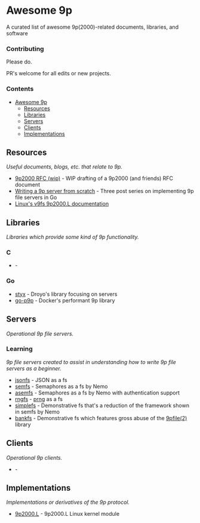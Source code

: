 # Awesome 9p

A curated list of awesome 9p(2000)-related documents, libraries, and software

### Contributing

Please do.

PR's welcome for all edits or new projects. 

### Contents

- [Awesome 9p](#awesome-9p)
  - [Resources](#resources)
  - [Libraries](#libraries)
  - [Servers](#servers)
  - [Clients](#clients)
  - [Implementations](#implementations)

## Resources

*Useful documents, blogs, etc. that relate to 9p.*

* [9p2000 RFC (wip)](https://github.com/ericvh/9p-rfc) - WIP drafting of a 9p2000 (and friends) RFC document
* [Writing a 9p server from scratch](https://blog.aqwari.net/9p/) - Three post series on implementing 9p file servers in Go
* [Linux's v9fs 9p2000.L documentation](https://www.kernel.org/doc/Documentation/filesystems/9p.txt)

## Libraries

*Libraries which provide some kind of 9p functionality.*

### C

* []() - 

### Go

* [styx](https://github.com/droyo/styx) - Droyo's library focusing on servers
* [go-p9p](https://github.com/docker/go-p9p) - Docker's performant 9p library

## Servers

*Operational 9p file servers.*

### Learning

*9p file servers created to assist in understanding how to write 9p file servers as a beginner.*

* [jsonfs](https://github.com/droyo/jsonfs) - JSON as a fs
* [semfs](https://bitbucket.org/henesy/9intro/src/default/ch13/semfs/) - Semaphores as a fs by Nemo
* [asemfs](https://bitbucket.org/henesy/9intro/src/default/ch14/asemfs/) - Semaphores as a fs by Nemo with authentication support
* [rngfs](TODO) - [prng](https://en.wikipedia.org/wiki/Pseudorandom_number_generator) as a fs
* [simplefs](https://bitbucket.org/henesy/simplefs) - Demonstrative fs that's a reduction of the framework shown in semfs by Nemo
* [bankfs](https://bitbucket.org/henesy/bankfs) - Demonstrative fs which features gross abuse of the [9pfile(2)](http://man.cat-v.org/9front/2/9pfile) library

## Clients

*Operational 9p clients.*

* []() - 

## Implementations

*Implementations or derivatives of the 9p protocol.*

* [9p2000.L](https://github.com/torvalds/linux/tree/master/fs/9p) - 9p2000.L Linux kernel module
